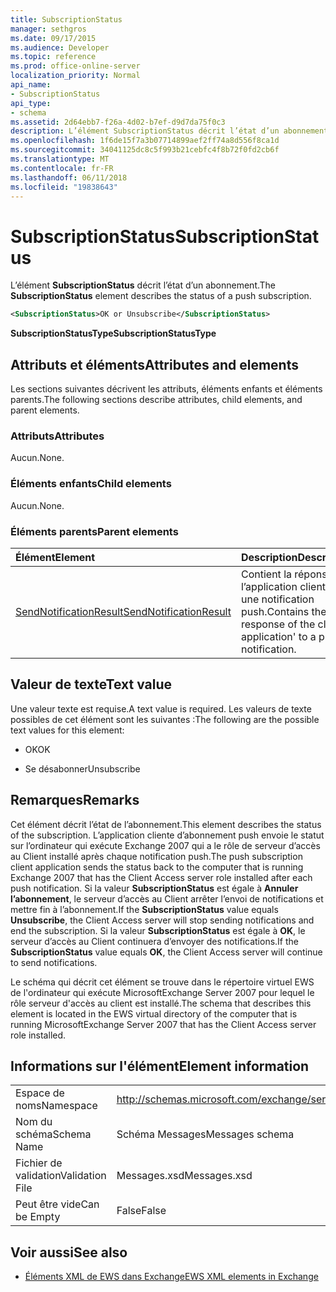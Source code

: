 ```yaml
---
title: SubscriptionStatus
manager: sethgros
ms.date: 09/17/2015
ms.audience: Developer
ms.topic: reference
ms.prod: office-online-server
localization_priority: Normal
api_name:
- SubscriptionStatus
api_type:
- schema
ms.assetid: 2d64ebb7-f26a-4d02-b7ef-d9d7da75f0c3
description: L’élément SubscriptionStatus décrit l’état d’un abonnement.
ms.openlocfilehash: 1f6de15f7a3b07714899aef2ff74a8d556f8ca1d
ms.sourcegitcommit: 34041125dc8c5f993b21cebfc4f8b72f0fd2cb6f
ms.translationtype: MT
ms.contentlocale: fr-FR
ms.lasthandoff: 06/11/2018
ms.locfileid: "19838643"
---
```

# <a name="subscriptionstatus"></a><span data-ttu-id="1ae49-103">SubscriptionStatus</span><span class="sxs-lookup"><span data-stu-id="1ae49-103">SubscriptionStatus</span></span>

<span data-ttu-id="1ae49-104">L’élément **SubscriptionStatus** décrit l’état d’un abonnement.</span><span class="sxs-lookup"><span data-stu-id="1ae49-104">The **SubscriptionStatus** element describes the status of a push subscription.</span></span> 
  
```xml
<SubscriptionStatus>OK or Unsubscribe</SubscriptionStatus>
```

 <span data-ttu-id="1ae49-105">**SubscriptionStatusType**</span><span class="sxs-lookup"><span data-stu-id="1ae49-105">**SubscriptionStatusType**</span></span>
## <a name="attributes-and-elements"></a><span data-ttu-id="1ae49-106">Attributs et éléments</span><span class="sxs-lookup"><span data-stu-id="1ae49-106">Attributes and elements</span></span>

<span data-ttu-id="1ae49-107">Les sections suivantes décrivent les attributs, éléments enfants et éléments parents.</span><span class="sxs-lookup"><span data-stu-id="1ae49-107">The following sections describe attributes, child elements, and parent elements.</span></span>
  
### <a name="attributes"></a><span data-ttu-id="1ae49-108">Attributs</span><span class="sxs-lookup"><span data-stu-id="1ae49-108">Attributes</span></span>

<span data-ttu-id="1ae49-109">Aucun.</span><span class="sxs-lookup"><span data-stu-id="1ae49-109">None.</span></span>
  
### <a name="child-elements"></a><span data-ttu-id="1ae49-110">Éléments enfants</span><span class="sxs-lookup"><span data-stu-id="1ae49-110">Child elements</span></span>

<span data-ttu-id="1ae49-111">Aucun.</span><span class="sxs-lookup"><span data-stu-id="1ae49-111">None.</span></span>
  
### <a name="parent-elements"></a><span data-ttu-id="1ae49-112">Éléments parents</span><span class="sxs-lookup"><span data-stu-id="1ae49-112">Parent elements</span></span>

|<span data-ttu-id="1ae49-113">**Élément**</span><span class="sxs-lookup"><span data-stu-id="1ae49-113">**Element**</span></span>|<span data-ttu-id="1ae49-114">**Description**</span><span class="sxs-lookup"><span data-stu-id="1ae49-114">**Description**</span></span>|
|:-----|:-----|
|[<span data-ttu-id="1ae49-115">SendNotificationResult</span><span class="sxs-lookup"><span data-stu-id="1ae49-115">SendNotificationResult</span></span>](sendnotificationresult.md) <br/> |<span data-ttu-id="1ae49-116">Contient la réponse de l’application cliente » à une notification push.</span><span class="sxs-lookup"><span data-stu-id="1ae49-116">Contains the response of the client application' to a push notification.</span></span>  <br/> |
   
## <a name="text-value"></a><span data-ttu-id="1ae49-117">Valeur de texte</span><span class="sxs-lookup"><span data-stu-id="1ae49-117">Text value</span></span>

<span data-ttu-id="1ae49-118">Une valeur texte est requise.</span><span class="sxs-lookup"><span data-stu-id="1ae49-118">A text value is required.</span></span> <span data-ttu-id="1ae49-119">Les valeurs de texte possibles de cet élément sont les suivantes :</span><span class="sxs-lookup"><span data-stu-id="1ae49-119">The following are the possible text values for this element:</span></span>
  
- <span data-ttu-id="1ae49-120">OK</span><span class="sxs-lookup"><span data-stu-id="1ae49-120">OK</span></span>
    
- <span data-ttu-id="1ae49-121">Se désabonner</span><span class="sxs-lookup"><span data-stu-id="1ae49-121">Unsubscribe</span></span>
    
## <a name="remarks"></a><span data-ttu-id="1ae49-122">Remarques</span><span class="sxs-lookup"><span data-stu-id="1ae49-122">Remarks</span></span>

<span data-ttu-id="1ae49-123">Cet élément décrit l’état de l’abonnement.</span><span class="sxs-lookup"><span data-stu-id="1ae49-123">This element describes the status of the subscription.</span></span> <span data-ttu-id="1ae49-124">L’application cliente d’abonnement push envoie le statut sur l’ordinateur qui exécute Exchange 2007 qui a le rôle de serveur d’accès au Client installé après chaque notification push.</span><span class="sxs-lookup"><span data-stu-id="1ae49-124">The push subscription client application sends the status back to the computer that is running Exchange 2007 that has the Client Access server role installed after each push notification.</span></span> <span data-ttu-id="1ae49-125">Si la valeur **SubscriptionStatus** est égale à **Annuler l’abonnement**, le serveur d’accès au Client arrêter l’envoi de notifications et mettre fin à l’abonnement.</span><span class="sxs-lookup"><span data-stu-id="1ae49-125">If the **SubscriptionStatus** value equals **Unsubscribe**, the Client Access server will stop sending notifications and end the subscription.</span></span> <span data-ttu-id="1ae49-126">Si la valeur **SubscriptionStatus** est égale à **OK**, le serveur d’accès au Client continuera d’envoyer des notifications.</span><span class="sxs-lookup"><span data-stu-id="1ae49-126">If the **SubscriptionStatus** value equals **OK**, the Client Access server will continue to send notifications.</span></span>
  
<span data-ttu-id="1ae49-127">Le schéma qui décrit cet élément se trouve dans le répertoire virtuel EWS de l'ordinateur qui exécute MicrosoftExchange Server 2007 pour lequel le rôle serveur d'accès au client est installé.</span><span class="sxs-lookup"><span data-stu-id="1ae49-127">The schema that describes this element is located in the EWS virtual directory of the computer that is running MicrosoftExchange Server 2007 that has the Client Access server role installed.</span></span>
  
## <a name="element-information"></a><span data-ttu-id="1ae49-128">Informations sur l'élément</span><span class="sxs-lookup"><span data-stu-id="1ae49-128">Element information</span></span>

|||
|:-----|:-----|
|<span data-ttu-id="1ae49-129">Espace de noms</span><span class="sxs-lookup"><span data-stu-id="1ae49-129">Namespace</span></span>  <br/> |http://schemas.microsoft.com/exchange/services/2006/messages  <br/> |
|<span data-ttu-id="1ae49-130">Nom du schéma</span><span class="sxs-lookup"><span data-stu-id="1ae49-130">Schema Name</span></span>  <br/> |<span data-ttu-id="1ae49-131">Schéma Messages</span><span class="sxs-lookup"><span data-stu-id="1ae49-131">Messages schema</span></span>  <br/> |
|<span data-ttu-id="1ae49-132">Fichier de validation</span><span class="sxs-lookup"><span data-stu-id="1ae49-132">Validation File</span></span>  <br/> |<span data-ttu-id="1ae49-133">Messages.xsd</span><span class="sxs-lookup"><span data-stu-id="1ae49-133">Messages.xsd</span></span>  <br/> |
|<span data-ttu-id="1ae49-134">Peut être vide</span><span class="sxs-lookup"><span data-stu-id="1ae49-134">Can be Empty</span></span>  <br/> |<span data-ttu-id="1ae49-135">False</span><span class="sxs-lookup"><span data-stu-id="1ae49-135">False</span></span>  <br/> |
   
## <a name="see-also"></a><span data-ttu-id="1ae49-136">Voir aussi</span><span class="sxs-lookup"><span data-stu-id="1ae49-136">See also</span></span>



- [<span data-ttu-id="1ae49-137">Éléments XML de EWS dans Exchange</span><span class="sxs-lookup"><span data-stu-id="1ae49-137">EWS XML elements in Exchange</span></span>](ews-xml-elements-in-exchange.md)

